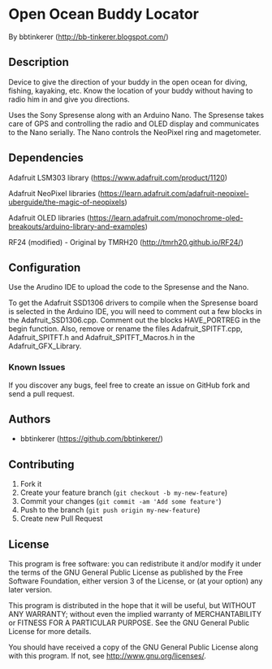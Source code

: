 # Open Ocean Buddy Locator

By bbtinkerer (<http://bb-tinkerer.blogspot.com/>)

## Description

Device to give the direction of your buddy in the open ocean for diving, fishing, kayaking, etc. Know the location of your buddy without having to radio him in and give you directions.

Uses the Sony Spresense along with an Arduino Nano. The Spresense takes care of GPS and controlling the radio and OLED display and communicates to the Nano serially. The Nano controls the NeoPixel ring and magetometer.

## Dependencies
Adafruit LSM303 library (<https://www.adafruit.com/product/1120>)

Adafruit NeoPixel libraries (<https://learn.adafruit.com/adafruit-neopixel-uberguide/the-magic-of-neopixels>)

Adafruit OLED libraries (<https://learn.adafruit.com/monochrome-oled-breakouts/arduino-library-and-examples>)

RF24 (modified) - Original by TMRH20 (<http://tmrh20.github.io/RF24/>)

## Configuration

Use the Arudino IDE to upload the code to the Spresense and the Nano.

To get the Adafruit SSD1306 drivers to compile when the Spresense board is selected in the Arduino IDE, you will need to comment out a few blocks in the Adafruit_SSD1306.cpp. Comment out the blocks HAVE_PORTREG in the begin function. Also, remove or rename the files Adafruit_SPITFT.cpp, Adafruit_SPITFT.h and Adafruit_SPITFT_Macros.h in the Adafruit_GFX_Library.

### Known Issues

If you discover any bugs, feel free to create an issue on GitHub fork and
send a pull request.


## Authors

* bbtinkerer (https://github.com/bbtinkerer/)


## Contributing

1. Fork it
2. Create your feature branch (`git checkout -b my-new-feature`)
3. Commit your changes (`git commit -am 'Add some feature'`)
4. Push to the branch (`git push origin my-new-feature`)
5. Create new Pull Request


## License

This program is free software: you can redistribute it and/or modify it under the terms of the GNU General Public License as published by the Free Software Foundation, either version 3 of the License, or (at your option) any later version.

This program is distributed in the hope that it will be useful, but WITHOUT ANY WARRANTY; without even the implied warranty of MERCHANTABILITY or FITNESS FOR A PARTICULAR PURPOSE.  See the GNU General Public License for more details.

You should have received a copy of the GNU General Public License along with this program.  If not, see <http://www.gnu.org/licenses/>.
